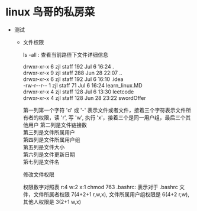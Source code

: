 # linux 鸟哥的私房菜
* 测试

    * 文件权限  
    
        ls -all : 查看当前路径下文件详细信息  
        
        drwxr-xr-x  6 zjl  staff  192 Jul  6 16:24 .  
        drwxr-xr-x  9 zjl  staff  288 Jun 28 22:07 ..  
        drwxr-xr-x  6 zjl  staff  192 Jul  6 16:10 .idea  
        -rw-r--r--  1 zjl  staff   71 Jul  6 16:24 learn_linux.MD  
        drwxr-xr-x  4 zjl  staff  128 Jul  6 13:30 leetcode  
        drwxr-xr-x  4 zjl  staff  128 Jun 28 23:22 swordOffer  
        
        第一列第一个字符 'd' 或 '-' 表示文件或者文件，接着三个字符表示文件所有者的权限，读 'r', 写 'w', 执行 'x'，接着三个是同一用户组，最后三个其他用户
        第二列是文件链接数  
        第三列是文件所属用户  
        第四列是文件所属用户组  
        第五列是文件大小  
        第六列是文件更新日期  
        第七列是文件名  
        
        修改文件权限
        
        权限数字对照表 r:4 w:2 x:1
        chmod 763 .bashrc: 表示对于 .bashrc 文件，文件所属者权限 7(4+2+1 r,w,x), 文件所属用户组权限是 6(4+2 r,w), 其他人权限是 3(2+1 w,x)
        
          
        
